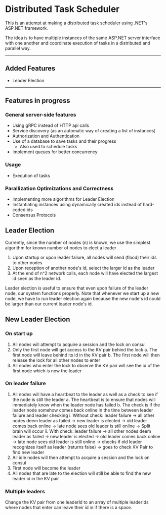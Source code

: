 # Distributed Task Scheduler

This is an attempt at making a distributed task scheduler using .NET's ASP.NET framework.

The idea is to have multiple instances of the same ASP.NET server interface with one another and coordinate execution of tasks in a distributed and parallel way.

---

## Added Features

- Leader Election

---

## Features in progress

### General server-side features

- Using gRPC instead of HTTP api calls
- Service discovery (as an automatic way of creating a list of instances)
- Authorization and Authentication
- Use of a database to save tasks and their progress
  - Also used to schedule tasks
- Implement queues for better concurrency

### Usage

- Execution of tasks

### Parallization Optimizations and Correctness

- Implementing more algorithms for Leader Election
- Instantiating instances using dynamically created ids instead of hard-coded ids
- Consensus Protocols

## Leader Election

Currently, since the number of nodes (n) is known, we use the simplest algorithm for known number of nodes to elect a leader

1. Upon startup or upon leader failure, all nodes will send (flood) their ids to other nodes
2. Upon reception of another node's id, select the larger id as the leader
3. At the end of n^2 network calls, each node will have elected the largest id seen as the leader id.

Leader election is useful to ensure that even upon failure of the leader node, our system functions properly.
Note that whenever we start up a new node, we have to run leader election again because the new node's id could be larger than our current leader node's id.

## New Leader Election

### On start up

1. All nodes will attempt to acquire a session and the lock on consul
2. Only the first node will get access to the KV pair behind the lock
   a. The first node will leave behind its id in the KV pair
   b. The first node will then release the lock for all other nodes to enter
3. All nodes who enter the lock to observe the KV pair will see the id of the first node which is now the leader

### On leader failure

1. All nodes will have a heartbeat to the leader as well as a check to see if the node is still the leader
   a. The heartbeat is to ensure that nodes will immediately know when the leader node has failed
   b. The check is if the leader node somehow comes back online in the time between leader failure and leader checking
   i. Without check: leader failure -> all other nodes deem leader as failed -> new leader is elected -> old leader comes back online -> late node sees old leader is still online -> Split brain will occur
   ii. With check: leader failure -> all other nodes deem leader as failed -> new leader is elected -> old leader comes back online -> late node sees old leader is still online -> checks if old leader recognizes itself as leader (returns false) -> goes to check KV Pair to find new leader
2. All idle nodes will then attempt to acquire a session and the lock on consul
3. First node will become the leader
4. All nodes that are late to the election will still be able to find the new leader id in the KV pair

### Multiple leaders

Change the KV pair from one leaderId to an array of multiple leaderIds where nodes that enter can leave their id in if there is a space.
